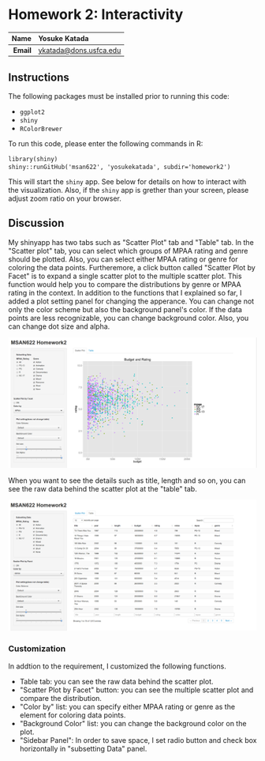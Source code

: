 Homework 2: Interactivity
==============================

| **Name**  | Yosuke Katada  |
|----------:|:-------------|
| **Email** | ykatada@dons.usfca.edu |

## Instructions ##

The following packages must be installed prior to running this code:

- `ggplot2`
- `shiny`
- `RColorBrewer`

To run this code, please enter the following commands in R:

```
library(shiny)
shiny::runGitHub('msan622', 'yosukekatada', subdir='homework2')
```

This will start the `shiny` app. See below for details on how to interact with the visualization.
Also, if the `shiny` app is grether than your screen, please adjust zoom ratio on your browser.

## Discussion ##

My shinyapp has two tabs such as "Scatter Plot" tab and "Table" tab. In the "Scatter plot" tab, you can select which groups of MPAA rating and genre should be plotted. Also, you can select either MPAA rating or genre for coloring the data points. Furtheremore, a click button called "Scatter Plot by Facet" is to expand a single scatter plot to the multiple scatter plot. This function would help you to compare the distributions by genre or MPAA rating in the context. In addition to the functions that I explained so far, I added a plot setting panel for changing the apperance. You can change not only the color scheme but also the background panel's color. If the data points are less recognizable, you can change background color. Also, you can change dot size and alpha.

![IMAGE](shinyapp_1.png)



When you want to see the details such as title, length and so on, you can see the raw data behind the scatter plot at the "table" tab.

![IMAGE](shinyapp_2.png)


### Customization ###
In addtion to the requirement, I customized the following functions.

- Table tab: you can see the raw data behind the scatter plot.
- "Scatter Plot by Facet" button: you can see the multiple scatter plot and compare the distribution.
- "Color by" list: you can specify either MPAA rating or genre as the element for coloring data points.
- "Background Color" list: you can change the background color on the plot.
- "Sidebar Panel": In order to save space, I set radio button and check box horizontally in "subsetting Data" panel.